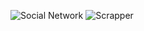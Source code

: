 ![Social Network](https://github.com/user-attachments/assets/70329eb8-a87e-4188-a0e2-d5a83fc1e6cc)
![Scrapper](https://github.com/user-attachments/assets/93e33c58-0252-4f4f-91f5-eb0423311b69)
